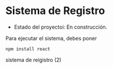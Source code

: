<h1>Sistema de Registro</h1>

- Estado del proyectoi: En construcción.

Para ejecutar el sistema, debes poner

```npm install react```

sistema de reigistro (2)
